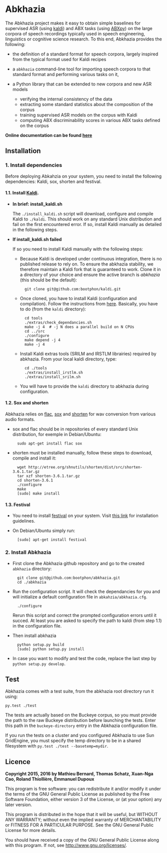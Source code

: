# Abkhazia

The Abkhazia project makes it easy to obtain simple baselines for
supervised ASR (using [kaldi](http://kaldi-asr.org)) and ABX tasks
(using [ABXpy](https://github.com/bootphon/ABXpy)) on the large corpora
of speech recordings typically used in speech engineering, linguistics
or cognitive science research. To this end, Abkhazia provides the
following:

* the definition of a standard format for speech corpora, largely
  inspired from the typical format used for Kaldi recipes
* a ``abkhazia`` command-line tool for importing speech corpora to that
  standard format and performing various tasks on it,
* a Python library that can be extended to new corpora and new ASR
  models

  * verifying the internal consistency of the data
  * extracting some standard statistics about the composition of the
    corpus
  * training supervised ASR models on the corpus with Kaldi
  * computing ABX discriminability scores in various ABX tasks defined
    on the corpus

**Online documentation can be found [here](https://abkhazia.readthedocs.io/en/latest/)**


## Installation

### 1. Install dependencies

Before deploying Abkahzia on your system, you need to install the
following dependencies: Kaldi, sox, shorten and festival.

#### 1.1. Install [Kaldi](http://kaldi-asr.org).

* **In brief: install_kaldi.sh**

    The ``./install_kaldi.sh`` script will download, configure and
    compile Kaldi to ``./kaldi``. This should work on any standard
    Unix distribution and fail on the first encountered error. If so,
    install Kaldi manually as detailed in the following steps.

* **If install_kaldi.sh failed**

    If so you need to install Kaldi manually with the following steps:

    * Because Kaldi is developed under continuous integration, there
      is no published release to rely on. To ensure the abkhazia
      stability, we therefore maintain a Kaldi fork that is guaranteed
      to work. Clone it in a directory of your choice and ensure the
      active branch is *abkhazia* (this should be the default):

            git clone git@github.com:bootphon/kaldi.git

    * Once cloned, you have to install Kaldi (configuration and
      compilation). Follow the instructions from
      [here](http://kaldi-asr.org/doc/install.html). Basically, you have
      to do (from the `kaldi` directory):

            cd tools
            ./extras/check_dependancies.sh
            make -j 4  # -j N does a parallel build on N CPUs
            cd ../src
            ./configure
            make depend -j 4
            make -j 4

    * Install Kaldi extras tools (SRILM and IRSTLM librairies)
      required by abkhazia. From your local kaldi directory, type:

            cd ./tools
            ./extras/install_irstlm.sh
            ./extras/install_srilm.sh

    * You will have to provide the `kaldi` directory to abkhazia during
      configuration.


#### 1.2. Sox and shorten

Abkhazia relies on [flac](https://xiph.org/flac),
[sox](http://sox.sourceforge.net) and
[shorten](http://etree.org/shnutils/shorten) for wav conversion from
various audio formats.

* sox and flac should be in repositories of every standard Unix
  distribution, for exemple in Debian/Ubuntu:

        sudo apt-get install flac sox

* shorten must be installed manually, follow these steps to
  download, compile and install it:

        wget http://etree.org/shnutils/shorten/dist/src/shorten-3.6.1.tar.gz
        tar xzf shorten-3.6.1.tar.gz
        cd shorten-3.6.1
        ./configure
        make
        [sudo] make install

#### 1.3. Festival

* You need to install
  [festival](http://www.cstr.ed.ac.uk/projects/festival) on your
  system. Visit
  [this link](http://www.festvox.org/docs/manual-2.4.0/festival_6.html#Installation)
  for installation guidelines.

* On Debian/Ubuntu simply run:

        [sudo] apt-get install festival

### 2. Install Abkhazia

* First clone the Abkhazia github repository and go to the created
  `abkhazia` directory:

        git clone git@github.com:bootphon/abkhazia.git
        cd ./abkhazia

* Run the configuration script. It will check the dependancies for
  you and will initialize a default configuration file in
  `abkahzia/abkhazia.cfg`.

        ./configure

  Rerun this script and correct the prompted configuration errors
  until it succed. At least you are asked to specify the path to kaldi
  (from step 1.1) in the configuration file.


* Then install abkhazia

        python setup.py build
        [sudo] python setup.py install

* In case you want to modify and test the code, replace the last step by
  ``python setup.py develop``.


## Test

Abkhazia comes with a test suite, from the abkhazia root directory run
it using:

    py.test ./test

The tests are actually based on the Buckeye corpus, so you must
provide the path to the raw Buckeye distribution before launching the
tests. Enter this path in the ``buckeye-directory`` entry in the
Abkhazia configuration file.

If you run the tests on a cluster and you configured Abkhazia to use
Sun GridEngine, you must specify the temp directory to be in a shared
filesystem with ``py.test ./test --basetemp=mydir``.


## Licence

**Copyright 2015, 2016 by Mathieu Bernard, Thomas Schatz, Xuan-Nga Cao, Roland Thiollière, Emmanuel Dupoux**

This program is free software: you can redistribute it and/or modify
it under the terms of the GNU General Public License as published by
the Free Software Foundation, either version 3 of the License, or
(at your option) any later version.

This program is distributed in the hope that it will be useful,
but WITHOUT ANY WARRANTY; without even the implied warranty of
MERCHANTABILITY or FITNESS FOR A PARTICULAR PURPOSE.  See the
GNU General Public License for more details.

You should have received a copy of the GNU General Public License
along with this program.  If not, see <http://www.gnu.org/licenses/>.
